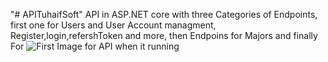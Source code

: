 "# APITuhaifSoft" 
API in ASP.NET core with three Categories of Endpoints, first one for Users and User Account managment, Register,login,refershToken and more, then Endpoins for Majors and finally For
![First Image for API when it running](relative%Images/1.png?raw=true "Title")
